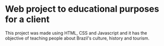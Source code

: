 # Web project to educational purposes for a client

This project was made using HTML, CSS and Javascript and it has the objective of teaching people about Brazil's culture, history and tourism.